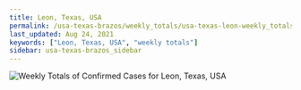 ```yaml
---
title: Leon, Texas, USA
permalink: /usa-texas-brazos/weekly_totals/usa-texas-leon-weekly_totals.html
last_updated: Aug 24, 2021
keywords: ["Leon, Texas, USA", "weekly totals"]
sidebar: usa-texas-brazos_sidebar
---
```


![Weekly Totals of Confirmed Cases for Leon, Texas, USA](/covid_tracker/images/graphs/usa-texas-leon-weekly_totals_graph.png)
